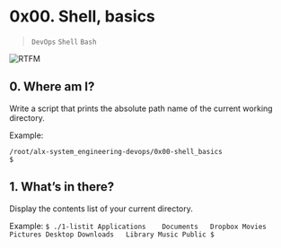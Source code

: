 # 0x00. Shell, basics

> `DevOps` `Shell` `Bash`

![RTFM](https://s3.amazonaws.com/intranet-projects-files/holbertonschool-sysadmin_devops/205/image.jpg)

## 0. Where am I?

Write a script that prints the absolute path name of the current working directory.

Example:

```$ ./0-current_working_directory
/root/alx-system_engineering-devops/0x00-shell_basics
$
```

## 1. What’s in there?

Display the contents list of your current directory.

Example:
    ```
    $ ./1-listit
    Applications    Documents   Dropbox Movies Pictures
    Desktop Downloads   Library Music Public
    $ 
    ```
## 
